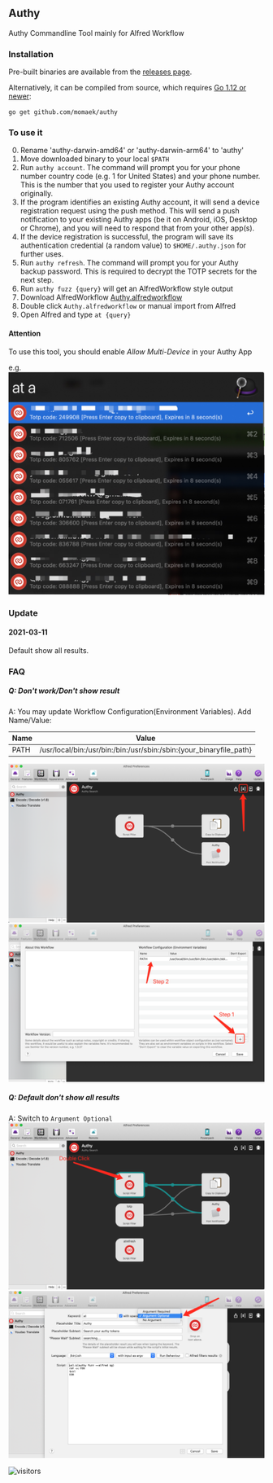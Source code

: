 ## Authy

Authy Commandline Tool mainly for Alfred Workflow

### Installation

Pre-built binaries are available from the [releases page](https://github.com/momaek/authy/releases).

Alternatively, it can be compiled from source, which requires [Go 1.12 or newer](https://golang.org/doc/install):

```
go get github.com/momaek/authy
```

### To use it
0. Rename 'authy-darwin-amd64' or 'authy-darwin-arm64' to 'authy'
1. Move downloaded binary to your local `$PATH`
2. Run `authy account`. The command will prompt you for your phone number country code (e.g. 1 for United States) and your phone number. This is the number that you used to register your Authy account originally.
3. If the program identifies an existing Authy account, it will send a device registration request using the push method. This will send a push notification to your existing Authy apps (be it on Android, iOS, Desktop or Chrome), and you will need to respond that from your other app(s).
4. If the device registration is successful, the program will save its authentication credential (a random value) to `$HOME/.authy.json` for further uses.
5. Run `authy refresh`. The command will prompt you for your Authy backup password. This is required to decrypt the TOTP secrets for the next step. 
6. Run `authy fuzz {query}` will get an AlfredWorkflow style output
7. Download AlfredWorkflow [Authy.alfredworkflow](https://github.com/momaek/authy/raw/master/alfredworkflow/Authy.alfredworkflow)
8. Double click `Authy.alfredworkflow` or manual import from Alfred
9. Open Alfred and type `at {query}`

#### Attention
To use this tool, you should enable *Allow Multi-Device* in your Authy App

e.g.
![](images/1598446864206.jpg)

### Update

#### 2021-03-11
Default show all results.

### FAQ

##### Q: Don't work/Don't show result
A: You may update Workflow Configuration(Environment Variables). Add Name/Value:

|Name|Value|
|----|----|
|PATH| /usr/local/bin:/usr/bin:/bin:/usr/sbin:/sbin:{your_binaryfile_path}|

![](images/authy_2.png)
![](images/authy_3.png)

##### Q: Default don't show all results
A: Switch to `Argument Optional`
![](images/authy5.png)
![](images/authy4.png)

![visitors](https://visitor-badge.glitch.me/badge?page_id=momaek.authy)

